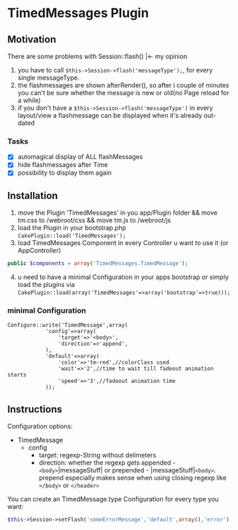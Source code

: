 TimedMessages Plugin
====================
## Motivation
There are some problems with Session::flash() |<- my opinion

1. you have to call ```$this->Session->flash('messageType');```, for every single messageType.
2. the flashmessages are shown afterRender(), so after i couple of minutes you can't be sure whether the message is new or old(no Page reload for a while)
3. if you don't have a ```$this->Session->flash('messageType')``` in every layout/view a flashmessage can be displayed when it's already out-dated

### Tasks
- [x] automagical display of ALL flashMessages
- [x] hide flashmessages after Time
- [x] possibility to display them again

## Installation
1. move the Plugin 'TimedMessages' in you app/Plugin folder && move tm.css to /webroot/css && move tm.js to /webroot/js
2. load the Plugin in your bootstrap.php ```CakePlugin::load('TimedMessages');```
3. load TimedMessages Component in every Controller u want to use it (or AppController)
```php
public $components = array('TimedMessages.TimedMessage');
```
4. u need to have a minimal Configuration in your apps bootstrap or simply load the plugins via ```CakePlugin::load(array('TimedMessages'=>array('bootstrap'=>true)));```

### minimal Configuration
```
Configure::write('TimedMessage',array(
			'config'=>array(
				'target'=>'<body>',
				'direction'=>'append',
			),
			'default'=>array(
				'color'=>'tm-red',//colorClass used
				'wait'=>'2',//time to wait till fadeout animation starts
				'speed'=>'3',//fadeout animation time
			));
```


## Instructions
Configuration options:
* TimedMessage
	* config
		* target: regexp-String without delimeters
		* direction: whether the regexp gets appended - `<body>`|messageStuff| or prepended - |messageStuff|`<body>`. prepend especially makes sense when using closing regexp like `</body>` or `</header>`

You can create an TimedMessage.type Configuration for every type you want:
```php
$this->Session->setFlash('someErrorMessage','default',array(),'error');//type = error
```
